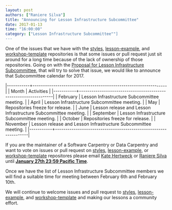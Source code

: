 ```yaml
---
layout: post  
authors: ["Raniere Silva"]
title: "Announcing for Lesson Infrastructure Subcommittee"
date: 2017-01-13
time: "16:00:00"
category: ["Lesson Infrastructure Subcommittee""]
---
```


One of the issues that we have with the
[styles](https://github.com/swcarpentry/styles),
[lesson-example](https://github.com/swcarpentry/lesson-example), and
[workshop-template](https://github.com/swcarpentry/workshop-template)
repositories is that some issues or pull request just sit around
for a long time because of the lack of ownership of those repositories.
Going on with the [Proposal for Lesson Infrastructure Subcommittee](https://github.com/swcarpentry/board/issues/155),
that will try to solve that issue,
we would like to announce that Subcommittee calendar for 2017.

|-----------+-----------------------------------------------------------------|
| Month     | Activities                                                      |
|-----------+-----------------------------------------------------------------|
| February  | Lesson Infrastructure Subcommittee meeting.                     |
| April     | Lesson Infrastructure Subcommittee meeting.                     |
| May       | Repositories freeze for release.                                |
| June      | Lesson release and Lesson Infrastructure Subcommittee meeting.  |
| September | Lesson Infrastructure Subcommittee meeting.                     |
| October   | Repositories freeze for release.                                |
| November  | Lesson release and Lesson Infrastructure Subcommittee meeting.  |
|-----------+-----------------------------------------------------------------|

If you are the maintainer of a Software Carpentry or Data Carpentry
and want to vote on issues or pull request on
[styles](https://github.com/swcarpentry/styles),
[lesson-example](https://github.com/swcarpentry/lesson-example), or
[workshop-template](https://github.com/swcarpentry/workshop-template)
repositores please email [Kate Hertweck](mailto:k8hertweck@gmail.com)
or [Raniere Silva](mailto:raniere@rgaiacs.com)
until **[January 27th 23:59 Pacific Time](https://www.timeanddate.com/worldclock/fixedtime.html?msg=Software+Carpentry+Lesson+Infrastructure+Subcommittee+Call+Deadline&iso=20170127T235959&p1=224)**.

Once we have the list of Lesson Infrastructure Subcommittee members
we will find a suitable time for meeting
between February 6th and February 10th.

We will continue to welcome issues and pull request to
[styles](https://github.com/swcarpentry/styles),
[lesson-example](https://github.com/swcarpentry/lesson-example), and
[workshop-template](https://github.com/swcarpentry/workshop-template)
and making our lessons a community effort.
